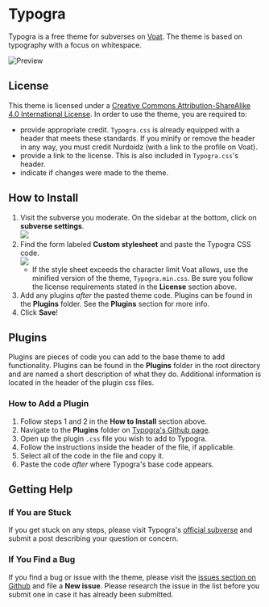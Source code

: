 # Typogra

Typogra is a free theme for subverses on [Voat](https://voat.co). The theme is based on typography with a focus on whitespace.

![Preview](https://i.imgur.com/ebuNKTI.png "Preview of theme on a mock-up")

## License

This theme is licensed under a [Creative Commons Attribution-ShareAlike 4.0 International License](http://creativecommons.org/licenses/by-sa/4.0/). In order to use the theme, you are required to:
* provide appropriate credit. `Typogra.css` is already equipped with a header that meets these standards. If you minify or remove the header in any way, you must credit Nurdoidz (with a link to the profile on Voat).
* provide a link to the license. This is also included in `Typogra.css`'s header.
* indicate if changes were made to the theme.

## How to Install

1. Visit the subverse you moderate. On the sidebar at the bottom, click on **subverse settings**.  
![](http://i.imgur.com/emUXUTe.png)
2. Find the form labeled **Custom stylesheet** and paste the Typogra CSS code.  
![](http://i.imgur.com/zwoR98U.png)
    * If the style sheet exceeds the character limit Voat allows, use the minified version of the theme, `Typogra.min.css`. Be sure you follow the license requirements stated in the **License** section above.
3. Add any plugins *after* the pasted theme code. Plugins can be found in the **Plugins** folder. See the **Plugins** section for more info.
4. Click **Save**!

## Plugins

Plugins are pieces of code you can add to the base theme to add functionality. Plugins can be found in the **Plugins** folder in the root directory and are named a short description of what they do. Additional information is located in the header of the plugin css files.

### How to Add a Plugin

1. Follow steps 1 and 2 in the **How to Install** section above.
2. Navigate to the **Plugins** folder on [Typogra's Github page](https://github.com/Nurdoidz/Typogra-Voat).
3. Open up the plugin `.css` file you wish to add to Typogra.
4. Follow the instructions inside the header of the file, if applicable.
5. Select all of the code in the file and copy it.
6. Paste the code *after* where Typogra's base code appears.

## Getting Help

### If You are Stuck

If you get stuck on any steps, please visit Typogra's [official subverse](https://voat.co/v/typogra) and submit a post describing your question or concern.

### If You Find a Bug

If you find a bug or issue with the theme, please visit the [issues section on Github](https://github.com/Nurdoidz/Typogra-Voat/issues) and file a **New issue**. Please research the issue in the list before you submit one in case it has already been submitted.
